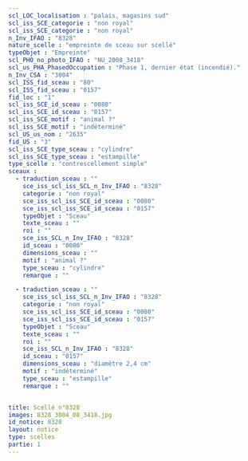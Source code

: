 ```yaml
---
scl_LOC_localisation : "palais, magasins sud"
scl_iss_SCE_categorie : "non royal"
scl_iss_SCE_categorie : "non royal"
n_Inv_IFAO : "8328"
nature_scelle : "empreinte de sceau sur scellé"
typeObjet : "Empreinte"
scl_PHO_no_photo_IFAO : "NU_2008_3418"
scl_us_PHA_PhasedOccupation : "Phase 1, dernier état (incendié)."
n_Inv_CSA : "3004"
scl_ISS_fid_sceau : "80"
scl_ISS_fid_sceau : "0157"
fid_loc : "1"
scl_iss_SCE_id_sceau : "0080"
scl_iss_SCE_id_sceau : "0157"
scl_iss_SCE_motif : "animal ?"
scl_iss_SCE_motif : "indéterminé"
scl_US_us_nom : "2635"
fid_US : "3"
scl_iss_SCE_type_sceau : "cylindre"
scl_iss_SCE_type_sceau : "estampille"
type_scelle : "contrescellement simple"
sceaux :
  - traduction_sceau : ""
    sce_iss_scl_iss_SCL_n_Inv_IFAO : "8328"
    categorie : "non royal"
    sce_iss_scl_iss_SCE_id_sceau : "0080"
    sce_iss_scl_iss_SCE_id_sceau : "0157"
    typeObjet : "Sceau"
    texte_sceau : ""
    roi : ""
    sce_iss_SCL_n_Inv_IFAO : "8328"
    id_sceau : "0080"
    dimensions_sceau : ""
    motif : "animal ?"
    type_sceau : "cylindre"
    remarque : ""

  - traduction_sceau : ""
    sce_iss_scl_iss_SCL_n_Inv_IFAO : "8328"
    categorie : "non royal"
    sce_iss_scl_iss_SCE_id_sceau : "0080"
    sce_iss_scl_iss_SCE_id_sceau : "0157"
    typeObjet : "Sceau"
    texte_sceau : ""
    roi : ""
    sce_iss_SCL_n_Inv_IFAO : "8328"
    id_sceau : "0157"
    dimensions_sceau : "diamètre 2,4 cm"
    motif : "indéterminé"
    type_sceau : "estampille"
    remarque : ""


title: Scellé n°8328
images: 8328_3004_08_3418.jpg
id_notice: 8328
layout: notice
type: scelles
partie: 1
---
```

